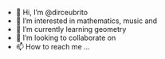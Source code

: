 - 👋 Hi, I’m @dirceubrito
- 👀 I’m interested in mathematics, music and
- 🌱 I’m currently learning geometry
- 💞️ I’m looking to collaborate on 
- 📫 How to reach me ...

<!---
dirceubrito/dirceubrito is a ✨ special ✨ repository because its `README.md` (this file) appears on your GitHub profile.
You can click the Preview link to take a look at your changes.
--->

